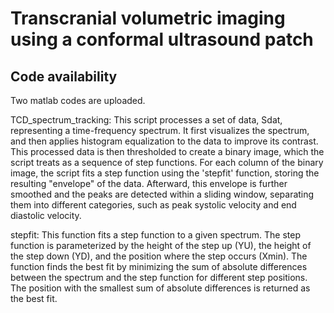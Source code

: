 # Transcranial volumetric imaging using a conformal ultrasound patch
## Code availability

Two matlab codes are uploaded.

TCD_spectrum_tracking: This script processes a set of data, Sdat, representing a time-frequency spectrum. It first visualizes the spectrum, and then applies histogram equalization to the data to improve its contrast. This processed data is then thresholded to create a binary image, which the script treats as a sequence of step functions. For each column of the binary image, the script fits a step function using the 'stepfit' function, storing the resulting "envelope" of the data. Afterward, this envelope is further smoothed and the peaks are detected within a sliding window, separating them into different categories, such as peak systolic velocity and end diastolic velocity. 

stepfit: This function fits a step function to a given spectrum. The step function is parameterized by the height of the step up (YU), the height of the step down (YD), and the position where the step occurs (Xmin). The function finds the best fit by minimizing the sum of absolute differences between the spectrum and the step function for different step positions. The position with the smallest sum of absolute differences is returned as the best fit.
